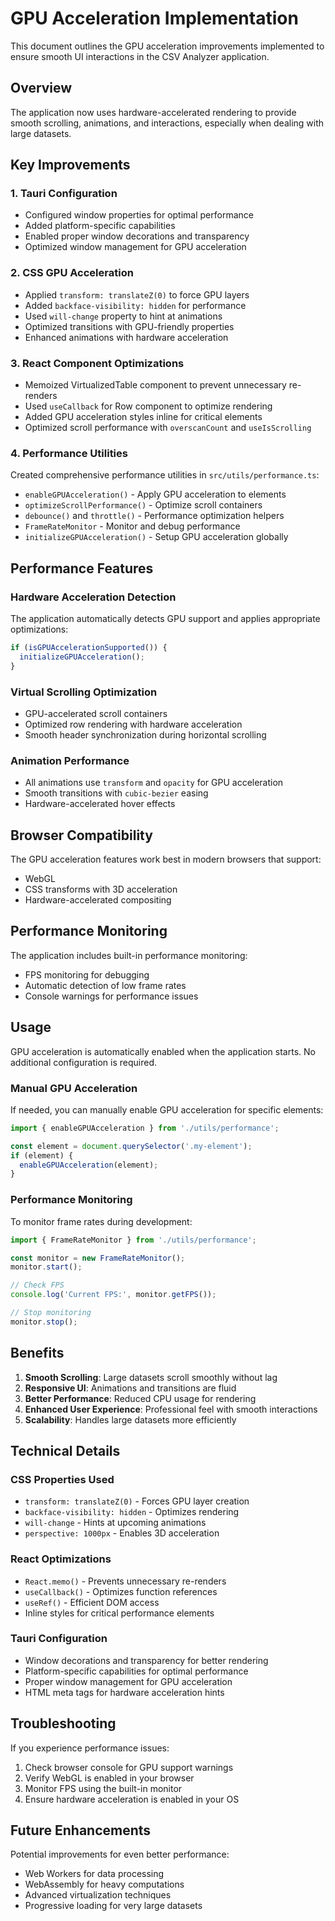 # GPU Acceleration Implementation

This document outlines the GPU acceleration improvements implemented to ensure smooth UI interactions in the CSV Analyzer application.

## Overview

The application now uses hardware-accelerated rendering to provide smooth scrolling, animations, and interactions, especially when dealing with large datasets.

## Key Improvements

### 1. Tauri Configuration
- Configured window properties for optimal performance
- Added platform-specific capabilities
- Enabled proper window decorations and transparency
- Optimized window management for GPU acceleration

### 2. CSS GPU Acceleration
- Applied `transform: translateZ(0)` to force GPU layers
- Added `backface-visibility: hidden` for performance
- Used `will-change` property to hint at animations
- Optimized transitions with GPU-friendly properties
- Enhanced animations with hardware acceleration

### 3. React Component Optimizations
- Memoized VirtualizedTable component to prevent unnecessary re-renders
- Used `useCallback` for Row component to optimize rendering
- Added GPU acceleration styles inline for critical elements
- Optimized scroll performance with `overscanCount` and `useIsScrolling`

### 4. Performance Utilities
Created comprehensive performance utilities in `src/utils/performance.ts`:
- `enableGPUAcceleration()` - Apply GPU acceleration to elements
- `optimizeScrollPerformance()` - Optimize scroll containers
- `debounce()` and `throttle()` - Performance optimization helpers
- `FrameRateMonitor` - Monitor and debug performance
- `initializeGPUAcceleration()` - Setup GPU acceleration globally

## Performance Features

### Hardware Acceleration Detection
The application automatically detects GPU support and applies appropriate optimizations:
```typescript
if (isGPUAccelerationSupported()) {
  initializeGPUAcceleration();
}
```

### Virtual Scrolling Optimization
- GPU-accelerated scroll containers
- Optimized row rendering with hardware acceleration
- Smooth header synchronization during horizontal scrolling

### Animation Performance
- All animations use `transform` and `opacity` for GPU acceleration
- Smooth transitions with `cubic-bezier` easing
- Hardware-accelerated hover effects

## Browser Compatibility

The GPU acceleration features work best in modern browsers that support:
- WebGL
- CSS transforms with 3D acceleration
- Hardware-accelerated compositing

## Performance Monitoring

The application includes built-in performance monitoring:
- FPS monitoring for debugging
- Automatic detection of low frame rates
- Console warnings for performance issues

## Usage

GPU acceleration is automatically enabled when the application starts. No additional configuration is required.

### Manual GPU Acceleration
If needed, you can manually enable GPU acceleration for specific elements:

```typescript
import { enableGPUAcceleration } from './utils/performance';

const element = document.querySelector('.my-element');
if (element) {
  enableGPUAcceleration(element);
}
```

### Performance Monitoring
To monitor frame rates during development:

```typescript
import { FrameRateMonitor } from './utils/performance';

const monitor = new FrameRateMonitor();
monitor.start();

// Check FPS
console.log('Current FPS:', monitor.getFPS());

// Stop monitoring
monitor.stop();
```

## Benefits

1. **Smooth Scrolling**: Large datasets scroll smoothly without lag
2. **Responsive UI**: Animations and transitions are fluid
3. **Better Performance**: Reduced CPU usage for rendering
4. **Enhanced User Experience**: Professional feel with smooth interactions
5. **Scalability**: Handles large datasets more efficiently

## Technical Details

### CSS Properties Used
- `transform: translateZ(0)` - Forces GPU layer creation
- `backface-visibility: hidden` - Optimizes rendering
- `will-change` - Hints at upcoming animations
- `perspective: 1000px` - Enables 3D acceleration

### React Optimizations
- `React.memo()` - Prevents unnecessary re-renders
- `useCallback()` - Optimizes function references
- `useRef()` - Efficient DOM access
- Inline styles for critical performance elements

### Tauri Configuration
- Window decorations and transparency for better rendering
- Platform-specific capabilities for optimal performance
- Proper window management for GPU acceleration
- HTML meta tags for hardware acceleration hints

## Troubleshooting

If you experience performance issues:

1. Check browser console for GPU support warnings
2. Verify WebGL is enabled in your browser
3. Monitor FPS using the built-in monitor
4. Ensure hardware acceleration is enabled in your OS

## Future Enhancements

Potential improvements for even better performance:
- Web Workers for data processing
- WebAssembly for heavy computations
- Advanced virtualization techniques
- Progressive loading for very large datasets 